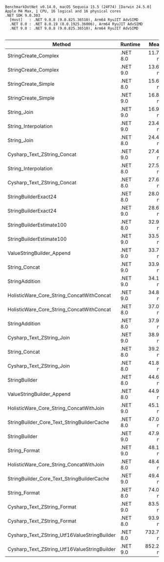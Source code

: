 ```

BenchmarkDotNet v0.14.0, macOS Sequoia 15.5 (24F74) [Darwin 24.5.0]
Apple M4 Max, 1 CPU, 16 logical and 16 physical cores
.NET SDK 9.0.303
  [Host]   : .NET 9.0.8 (9.0.825.36510), Arm64 RyuJIT AdvSIMD
  .NET 8.0 : .NET 8.0.19 (8.0.1925.36006), Arm64 RyuJIT AdvSIMD
  .NET 9.0 : .NET 9.0.8 (9.0.825.36510), Arm64 RyuJIT AdvSIMD


```
| Method                                       | Runtime  | Mean      | Error     | StdDev    | Gen0   | Allocated |
|--------------------------------------------- |--------- |----------:|----------:|----------:|-------:|----------:|
| StringCreate_Complex                         | .NET 8.0 |  11.72 ns |  0.025 ns |  0.024 ns | 0.0086 |      72 B |
| StringCreate_Complex                         | .NET 9.0 |  13.61 ns |  0.056 ns |  0.052 ns | 0.0086 |      72 B |
| StringCreate_Simple                          | .NET 8.0 |  15.60 ns |  0.057 ns |  0.051 ns | 0.0086 |      72 B |
| StringCreate_Simple                          | .NET 9.0 |  16.88 ns |  0.026 ns |  0.022 ns | 0.0086 |      72 B |
| String_Join                                  | .NET 9.0 |  16.96 ns |  0.170 ns |  0.159 ns | 0.0086 |      72 B |
| String_Interpolation                         | .NET 9.0 |  23.42 ns |  0.107 ns |  0.095 ns | 0.0086 |      72 B |
| String_Join                                  | .NET 8.0 |  24.41 ns |  0.061 ns |  0.054 ns | 0.0153 |     128 B |
| Cysharp_Text_ZString_Concat                  | .NET 9.0 |  27.43 ns |  0.038 ns |  0.036 ns | 0.0086 |      72 B |
| String_Interpolation                         | .NET 8.0 |  27.52 ns |  0.033 ns |  0.029 ns | 0.0086 |      72 B |
| Cysharp_Text_ZString_Concat                  | .NET 8.0 |  27.67 ns |  0.030 ns |  0.027 ns | 0.0086 |      72 B |
| StringBuilderExact24                         | .NET 8.0 |  28.07 ns |  0.078 ns |  0.069 ns | 0.0229 |     192 B |
| StringBuilderExact24                         | .NET 9.0 |  28.63 ns |  0.081 ns |  0.068 ns | 0.0229 |     192 B |
| StringBuilderEstimate100                     | .NET 8.0 |  32.91 ns |  0.120 ns |  0.112 ns | 0.0411 |     344 B |
| StringBuilderEstimate100                     | .NET 9.0 |  33.50 ns |  0.070 ns |  0.066 ns | 0.0411 |     344 B |
| ValueStringBuilder_Append                    | .NET 9.0 |  33.72 ns |  0.211 ns |  0.198 ns | 0.0086 |      72 B |
| String_Concat                                | .NET 9.0 |  33.91 ns |  0.583 ns |  0.546 ns | 0.0181 |     152 B |
| StringAddition                               | .NET 9.0 |  34.15 ns |  0.456 ns |  0.426 ns | 0.0181 |     152 B |
| HolisticWare_Core_String_ConcatWithConcat    | .NET 9.0 |  34.82 ns |  0.471 ns |  0.440 ns | 0.0181 |     152 B |
| HolisticWare_Core_String_ConcatWithConcat    | .NET 8.0 |  37.02 ns |  0.265 ns |  0.207 ns | 0.0181 |     152 B |
| StringAddition                               | .NET 8.0 |  37.98 ns |  0.788 ns |  0.773 ns | 0.0181 |     152 B |
| Cysharp_Text_ZString_Join                    | .NET 9.0 |  38.96 ns |  0.137 ns |  0.128 ns | 0.0153 |     128 B |
| String_Concat                                | .NET 8.0 |  39.23 ns |  0.822 ns |  1.751 ns | 0.0181 |     152 B |
| Cysharp_Text_ZString_Join                    | .NET 8.0 |  41.89 ns |  0.042 ns |  0.038 ns | 0.0153 |     128 B |
| StringBuilder                                | .NET 8.0 |  44.60 ns |  0.048 ns |  0.042 ns | 0.0334 |     280 B |
| ValueStringBuilder_Append                    | .NET 8.0 |  44.90 ns |  0.062 ns |  0.058 ns | 0.0086 |      72 B |
| HolisticWare_Core_String_ConcatWithJoin      | .NET 9.0 |  45.16 ns |  0.130 ns |  0.116 ns | 0.0181 |     152 B |
| StringBuilder_Core_Text_StringBuilderCache   | .NET 8.0 |  47.00 ns |  0.122 ns |  0.114 ns | 0.0334 |     280 B |
| StringBuilder                                | .NET 9.0 |  47.97 ns |  0.138 ns |  0.129 ns | 0.0334 |     280 B |
| String_Format                                | .NET 9.0 |  48.19 ns |  0.106 ns |  0.099 ns | 0.0086 |      72 B |
| HolisticWare_Core_String_ConcatWithJoin      | .NET 8.0 |  48.44 ns |  0.988 ns |  0.924 ns | 0.0181 |     152 B |
| StringBuilder_Core_Text_StringBuilderCache   | .NET 9.0 |  49.41 ns |  0.161 ns |  0.151 ns | 0.0334 |     280 B |
| String_Format                                | .NET 8.0 |  74.02 ns |  0.553 ns |  0.491 ns | 0.0153 |     128 B |
| Cysharp_Text_ZString_Format                  | .NET 9.0 |  83.55 ns |  0.395 ns |  0.350 ns | 0.0095 |      80 B |
| Cysharp_Text_ZString_Format                  | .NET 8.0 |  93.94 ns |  0.987 ns |  0.923 ns | 0.0095 |      80 B |
| Cysharp_Text_ZString_Utf16ValueStringBuilder | .NET 8.0 | 732.72 ns |  8.988 ns |  8.407 ns | 7.8125 |   65632 B |
| Cysharp_Text_ZString_Utf16ValueStringBuilder | .NET 9.0 | 852.28 ns | 11.634 ns | 10.883 ns | 7.8125 |   65632 B |
